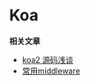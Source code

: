 # Koa


**相关文章**
* [koa2 源码浅谈](https://juejin.im/post/5914fdce44d904006c44dfac)
* [常用middleware](https://github.com/koajs/koa/wiki#middleware)